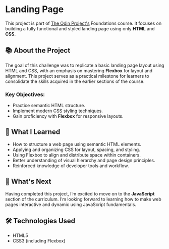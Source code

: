 # Landing Page

This project is part of [The Odin Project's](https://www.theodinproject.com/) Foundations course. It focuses on building a fully functional and styled landing page using only **HTML** and **CSS**.

## 📚 About the Project

The goal of this challenge was to replicate a basic landing page layout using HTML and CSS, with an emphasis on mastering **Flexbox** for layout and alignment. This project serves as a practical milestone for learners to consolidate the skills acquired in the earlier sections of the course.

### Key Objectives:

- Practice semantic HTML structure.
- Implement modern CSS styling techniques.
- Gain proficiency with **Flexbox** for responsive layouts.

## 🧠 What I Learned

- How to structure a web page using semantic HTML elements.
- Applying and organizing CSS for layout, spacing, and styling.
- Using Flexbox to align and distribute space within containers.
- Better understanding of visual hierarchy and page design principles.
- Reinforced knowledge of developer tools and workflow.

## 🚀 What's Next

Having completed this project, I’m excited to move on to the **JavaScript** section of the curriculum. I’m looking forward to learning how to make web pages interactive and dynamic using JavaScript fundamentals.

## 🛠 Technologies Used

- HTML5  
- CSS3 (including Flexbox)
